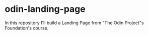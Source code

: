 # odin-landing-page
In this repository I'll build a Landing Page from "The Odin Project"s Foundation's course.
